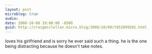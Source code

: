 ```yaml
---
layout: post
microblog: true
audio: 
date: 2008-10-08 19:00:00 -0500
guid: http://craigmcclellan.micro.blog/2008/10/09/t952099201.html
---
```

loves his girlfriend and is sorry he ever said such a thing. he is the one being distracting because he doesn't take notes.
